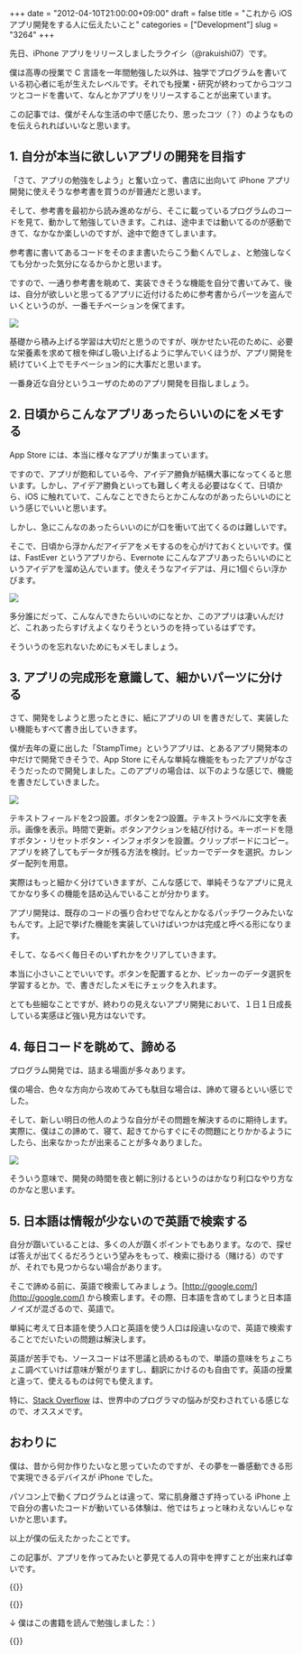+++
date = "2012-04-10T21:00:00+09:00"
draft = false
title = "これから iOS アプリ開発をする人に伝えたいこと"
categories = ["Development"]
slug = "3264"
+++

先日、iPhone アプリをリリースしましたラクイシ（@rakuishi07）です。

僕は高専の授業で C 言語を一年間勉強した以外は、独学でプログラムを書いている初心者に毛が生えたレベルです。それでも授業・研究が終わってからコツコツとコードを書いて、なんとかアプリをリリースすることが出来ています。

この記事では、僕がそんな生活の中で感じたり、思ったコツ（？）のようなものを伝えられればいいなと思います。

## 1. 自分が本当に欲しいアプリの開発を目指す

「さて、アプリの勉強をしよう」と奮い立って、書店に出向いて iPhone アプリ開発に使えそうな参考書を買うのが普通だと思います。

そして、参考書を最初から読み進めながら、そこに載っているプログラムのコードを見て、動かして勉強していきます。これは、途中までは動いてるのが感動できて、なかなか楽しいのですが、途中で飽きてしまいます。

参考書に書いてあるコードをそのまま書いたらこう動くんでしょ、と勉強しなくても分かった気分になるからかと思います。

ですので、一通り参考書を眺めて、実装できそうな機能を自分で書いてみて、後は、自分が欲しいと思ってるアプリに近付けるために参考書からパーツを盗んでいくというのが、一番モチベーションを保てます。

![](/images/2012/04/3264_1.jpg)

基礎から積み上げる学習は大切だと思うのですが、咲かせたい花のために、必要な栄養素を求めて根を伸ばし吸い上げるように学んでいくほうが、アプリ開発を続けていく上でモチベーション的に大事だと思います。

一番身近な自分というユーザのためのアプリ開発を目指しましょう。

## 2. 日頃からこんなアプリあったらいいのにをメモする

App Store には、本当に様々なアプリが集まっています。

ですので、アプリが飽和している今、アイデア勝負が結構大事になってくると思います。しかし、アイデア勝負といっても難しく考える必要はなくて、日頃から、iOS に触れていて、こんなことできたらとかこんなのがあったらいいのにという感じでいいと思います。

しかし、急にこんなのあったらいいのにが口を衝いて出てくるのは難しいです。

そこで、日頃から浮かんだアイデアをメモするのを心がけておくといいです。僕は、FastEver というアプリから、Evernote にこんなアプリあったらいいのにというアイデアを溜め込んでいます。使えそうなアイデアは、月に1個ぐらい浮かびます。

![](/images/2012/04/3264_2.jpg)

多分誰にだって、こんなんできたらいいのになとか、このアプリは凄いんだけど、これあったらすげえよくなりそうというのを持っているはずです。

そういうのを忘れないためにもメモしましょう。

## 3. アプリの完成形を意識して、細かいパーツに分ける

さて、開発をしようと思ったときに、紙にアプリの UI を書きだして、実装したい機能もすべて書き出していきます。

僕が去年の夏に出した「StampTime」というアプリは、とあるアプリ開発本の中だけで開発できそうで、App Store にそんな単純な機能をもったアプリがなさそうだったので開発しました。このアプリの場合は、以下のような感じで、機能を書きだしていきました。

![](/images/2012/04/3264_3.png)

テキストフィールドを2つ設置。ボタンを2つ設置。テキストラベルに文字を表示。画像を表示。時間で更新。ボタンアクションを結び付ける。キーボードを隠すボタン・リセットボタン・インフォボタンを設置。クリップボードにコピー。アプリを終了してもデータが残る方法を検討。ピッカーでデータを選択。カレンダー配列を用意。

実際はもっと細かく分けていきますが、こんな感じで、単純そうなアプリに見えてかなり多くの機能を詰め込んでいることが分かります。

アプリ開発は、既存のコードの張り合わせでなんとかなるパッチワークみたいなもんです。上記で挙げた機能を実装していけばいつかは完成と呼べる形になります。

そして、なるべく毎日そのいずれかをクリアしていきます。

本当に小さいことでいいです。ボタンを配置するとか、ピッカーのデータ選択を学習するとか。で、書きだしたメモにチェックを入れます。

とても些細なことですが、終わりの見えないアプリ開発において、１日１日成長している実感ほど強い見方はないです。

## 4. 毎日コードを眺めて、諦める

プログラム開発では、詰まる場面が多々あります。

僕の場合、色々な方向から攻めてみても駄目な場合は、諦めて寝るといい感じでした。

そして、新しい明日の他人のような自分がその問題を解決するのに期待します。実際に、僕はこの諦めて、寝て、起きてからすぐにその問題にとりかかるようにしたら、出来なかったが出来ることが多々ありました。

![](/images/2012/04/3264_4.jpg)

そういう意味で、開発の時間を夜と朝に別けるというのはかなり利口なやり方なのかなと思います。

## 5. 日本語は情報が少ないので英語で検索する

自分が躓いていることは、多くの人が躓くポイントでもあります。なので、探せば答えが出てくるだろうという望みをもって、検索に掛ける（賭ける）のですが、それでも見つからない場合があります。

そこで諦める前に、英語で検索してみましょう。[http://google.com/](http://google.com/) から検索します。その際、日本語を含めてしまうと日本語ノイズが混ざるので、英語で。

単純に考えて日本語を使う人口と英語を使う人口は段違いなので、英語で検索することでだいたいの問題は解決します。

英語が苦手でも、ソースコードは不思議と読めるもので、単語の意味をちょこちょこ調べていけば意味が繋がりますし、翻訳にかけるのも自由です。英語の授業と違って、使えるものは何でも使えます。

特に、[Stack Overflow](http://stackoverflow.com/) は、世界中のプログラマの悩みが交わされている感じなので、オススメです。

## おわりに

僕は、昔から何か作りたいなと思っていたのですが、その夢を一番感動できる形で実現できるデバイスが iPhone でした。

パソコン上で動くプログラムとは違って、常に肌身離さず持っている iPhone 上で自分の書いたコードが動いている体験は、他ではちょっと味わえないんじゃないかと思います。

以上が僕の伝えたかったことです。

この記事が、アプリを作ってみたいと夢見てる人の背中を押すことが出来れば幸いです。

{{<app id="452580423" title="StampTime 1.2（無料）" src="http://a1.mzstatic.com/us/r1000/092/Purple/v4/de/d1/af/ded1af27-d736-91ce-cf1f-1539b09acdae/mza_7393485736408408709.100x100-75.png">}}

{{<app id="511606108" title="Quicka 1.0（￥85）" src="http://a2.mzstatic.com/us/r1000/104/Purple/v4/c5/e7/f3/c5e7f362-6f60-53a8-dbe0-dbec33f240ee/ibjG3fNt4Phm08ZnZUjx0g-temp-upload.cqnwvlfj.100x100-75.png">}}

↓ 僕はこの書籍を読んで勉強しました：）

{{<amazon id="4839941734" title="よくわかるiPhoneアプリ開発の教科書【iOS 5&Xcode 4.2対応版】" src="http://ecx.images-amazon.com/images/I/51xePZLKY3L._SL160_.jpg">}}
